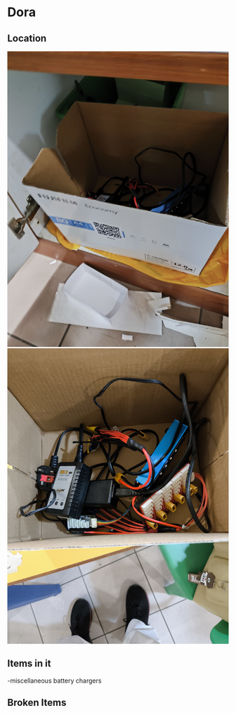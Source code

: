 # Dora

## Location
![](bd73f23b95ab066f3598b901226bc0cb_MD5.jpg)
![](045c069051103cedee9a0bcc7e6abd46_MD5.jpg)

## Items in it
-miscellaneous battery chargers

## Broken Items
